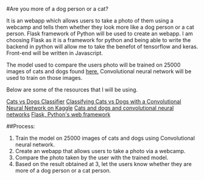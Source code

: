 
#Are you more of a dog person or a cat? 


It is an webapp which allows users to take a photo of them using a webcamp and tells them whether they look more like a dog person or a cat person. Flask framework of Python will be used 
to create an webapp. I am choosing Flask as it is a framework for python and being able to write the backend in python will allow me to take the benefot of tensorflow and keras. Front-end will be written in Javascript.

The model used to compare the users photo will be trained on 25000 images of cats and dogs found [here.](https://www.kaggle.com/c/dogs-vs-cats) Convolutional neural network will be used to train on those images. 

Below are some of the resources that I will be using.

[Cats vs Dogs Classifier](https://github.com/neungkl/cat-vs-dog-classification)
[Classifying Cats vs Dogs with a Convolutional Neural Network on Kaggle](https://pythonprogramming.net/convolutional-neural-network-kats-vs-dogs-machine-learning-tutorial/)
[Cats and dogs and convolutional neural networks](http://www.subsubroutine.com/sub-subroutine/2016/9/30/cats-and-dogs-and-convolutional-neural-networks)
[Flask, Python's web framework](http://flask.pocoo.org/)


##Process:
1. Train the model on 25000 images of cats and dogs using Convolutional neural network.
2. Create an webapp that allows users to take a photo via a webcamp.
3. Compare the photo taken by the user with the trained model. 
4. Based on the result obtained at 3, let the users know whether they are more of a dog person or a cat person. 
